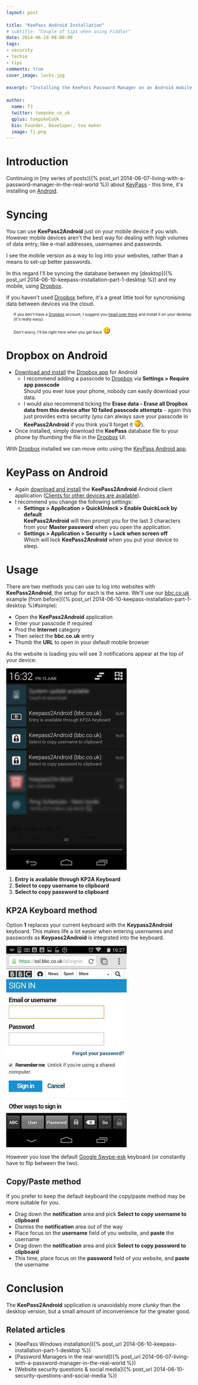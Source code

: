 ```yaml
---
layout: post

title: "KeePass Android Installation"
# subtitle: "Couple of tips when using Fiddler"
date: 2014-06-10 08:00:00
tags: 
- security
- techie
- tips
comments: true
cover_image: locks.jpg

excerpt: "Installing the KeePass Password Manager on an Android mobile device"

author:
  name: fJ
  twitter: toepoke_co_uk
  gplus: toepokeCoUk 
  bio: Founder, Developer, tea maker
  image: fj.png
---
```


# Introduction

Continuing in [my series of posts]({% post_url 2014-06-07-living-with-a-password-manager-in-the-real-world %}) about [KeyPass](http://keypass.info) - this time, it's installing on [Android](http://www.android.com/]).

# Syncing
You can use **KeePass2Android** just on your mobile device if you wish.  However mobile devices aren't the best way for dealing with high volumes of data entry, like e-mail addresses, usernames and passwords.

I see the mobile version as a way to log into your websites, rather than a means to set-up better passwords.

In this regard I'll be syncing the database between my [desktop]({% post_url 2014-06-10-keepass-installation-part-1-desktop %}) and my mobile, using [Dropbox](https://db.tt/s4rtqKa).

If you haven't used [Dropbox](https://db.tt/s4rtqKa) before, it's a great little tool for syncronising data between devices via the cloud.

<p style="margin-left: 20px; font-size: 0.75em">
If you don't have a <a href="(https://db.tt/s4rtqKa)">Dropbox</a> account, I suggest you <a href="(https://db.tt/s4rtqKa)">head over there</a> and install it on your desktop (it's really easy).
<br/><br/>
Don't worry, I'll be right here when you get back <img src="/images/smile.png" alt="smile" title="smile" />
</p>

# Dropbox on Android
- [Download and install](https://play.google.com/store/apps/details?id=com.dropbox.android) the [Dropbox app](https://play.google.com/store/apps/details?id=com.dropbox.android) for Android
  - I recommend adding a passcode to [Dropbox](https://db.tt/s4rtqKa) via **Settings &gt; Require app passcode**<br/>Should you ever lose your phone, nobody can easily download your data.
  - I would also recommend ticking the **Erase data - Erase all Dropbox data from this device after 10 failed passcode attempts** - again this just provides extra security (you can always save your passcode in **KeePass2Android** if you think you'll forget it <img src="/images/wink.png" alt="wink" title="wink" />).
- Once installed, simply download the **KeePass** database file to your phone by _thumbing_ the file in the [Dropbox](https://db.tt/s4rtqKa) UI.

With [Dropbox](https://db.tt/s4rtqKa) installed we can move onto using the [KeyPass Android app](https://play.google.com/store/apps/details?id=keepass2android.keepass2android).

# KeyPass on Android

- Again [download and install](https://play.google.com/store/apps/details?id=keepass2android.keepass2android) the **KeePass2Android** Android client application ([Clients for other devices are available](http://keepass.info/download.html)).
- I recommend you change the following settings:
  - **Settings &gt; Application &gt; QuickUnlock &gt; Enable QuickLock by default**<br/>**KeePass2Android** will then prompt you for the last 3 characters from your **Master password** when you open the application.
  - **Settings &gt; Application &gt; Security &gt; Lock when screen off**<br/>Which will lock **KeePass2Android** when you put your device to sleep.

# Usage

There are two methods you can use to log into websites with **KeePass2Android**, the setup for each is the same.  We'll use our [bbc.co.uk](https://ssl.bbc.co.uk/id/signin) example [from before]({% post_url 2014-06-10-keepass-installation-part-1-desktop %}#simple):

- Open the **KeePass2Android** application
- Enter your passcode if required
- Prod the **Internet** category
- Then select the **bbc.co.uk** entry
- Thumb the **URL** to open in your default mobile browser

As the website is loading you will see 3 notifications appear at the top of your device:

<img src="/images/posts/2014-06-10-mobile-install-notification.jpg" />

1. **Entry is available through KP2A Keyboard**
2. **Select to copy username to clipboard**
3. **Select to copy password to clipboard**

## KP2A Keyboard method
Option **1** replaces your current keyboard with the **Keypass2Android** keyboard.  This makes life a lot easier when entering usernames and passwords as **Keypass2Android** is integrated into the keyboard.

<img src="/images/posts/2014-06-10-mobile-install-android2keepass-keyboard.jpg" />

However you lose the default [Google Swype-esk](http://gizmodo.com/google-has-its-own-swype-like-keyboard-app-511535898) keyboard (or constantly have to flip between the two).

## Copy/Paste method

If you prefer to keep the default keyboard the copy/paste method may be more suitable for you.

- Drag down the **notification** area and pick **Select to copy username to clipboard** 
- Dismiss the **notification** area out of the way
- Place focus on the **username** field of you website, and **paste** the username
- Drag down the **notification** area and pick **Select to copy password to clipboard**
- This time, place focus on the **password** field of you website, and **paste** the username

# Conclusion

The **KeePass2Android** application is unavoidably more _clunky_ than the desktop version, but a small amount of inconvenience for the greater good.

## Related articles
- [KeePass Windows installation]({% post_url 2014-06-10-keepass-installation-part-1-desktop %})
- [Password Managers in the real-world]({% post_url 2014-06-07-living-with-a-password-manager-in-the-real-world %})
- [Website security questions &amp; social media]({% post_url 2014-06-10-security-questions-and-social-media %})

